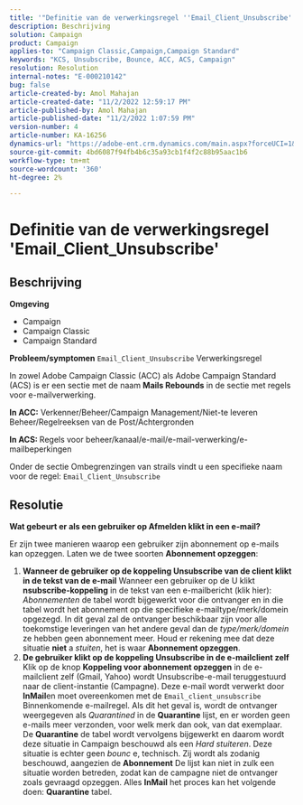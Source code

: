 ```yaml
---
title: '"Definitie van de verwerkingsregel ''Email_Client_Unsubscribe'''
description: Beschrijving
solution: Campaign
product: Campaign
applies-to: "Campaign Classic,Campaign,Campaign Standard"
keywords: "KCS, Unsubscribe, Bounce, ACC, ACS, Campaign"
resolution: Resolution
internal-notes: "E-000210142"
bug: false
article-created-by: Amol Mahajan
article-created-date: "11/2/2022 12:59:17 PM"
article-published-by: Amol Mahajan
article-published-date: "11/2/2022 1:07:59 PM"
version-number: 4
article-number: KA-16256
dynamics-url: "https://adobe-ent.crm.dynamics.com/main.aspx?forceUCI=1&pagetype=entityrecord&etn=knowledgearticle&id=421b7525-ae5a-ed11-9561-6045bd006a22"
source-git-commit: 4bd6087f94fb4b6c35a93cb1f4f2c88b95aac1b6
workflow-type: tm+mt
source-wordcount: '360'
ht-degree: 2%

---
```


# Definitie van de verwerkingsregel &#39;Email_Client_Unsubscribe&#39;

## Beschrijving

<b>Omgeving</b>
- Campaign
- Campaign Classic
- Campaign Standard

<b>Probleem/symptomen</b>
`Email_Client_Unsubscribe` Verwerkingsregel

In zowel Adobe Campaign Classic (ACC) als Adobe Campaign Standard (ACS) is er een sectie met de naam <b>Mails Rebounds</b> in de sectie met regels voor e-mailverwerking.

<b>In ACC:</b> Verkenner/Beheer/Campaign Management/Niet-te leveren Beheer/Regelreeksen van de Post/Achtergronden

<b>In ACS: </b>Regels voor beheer/kanaal/e-mail/e-mail-verwerking/e-mailbeperkingen

Onder de sectie Ombegrenzingen van strails vindt u een specifieke naam voor de regel: `Email_Client_Unsubscribe`


## Resolutie


<b>Wat gebeurt er als een gebruiker op Afmelden klikt in een e-mail?</b>

Er zijn twee manieren waarop een gebruiker zijn abonnement op e-mails kan opzeggen. Laten we de twee soorten <b>Abonnement opzeggen</b>:

1. <b>Wanneer de gebruiker op de koppeling Unsubscribe van de client klikt in de tekst van de e-mail</b>
Wanneer een gebruiker op de U klikt
<b>nsubscribe-koppeling</b> in de tekst van een e-mailbericht (klik hier): *Abonnementen* de tabel wordt bijgewerkt voor die ontvanger en in die tabel wordt het abonnement op die specifieke e-mailtype/merk/domein opgezegd. In dit geval zal de ontvanger beschikbaar zijn voor alle toekomstige leveringen van het andere geval dan de *type/merk/domein* ze hebben geen abonnement meer. Houd er rekening mee dat deze situatie <b>niet</b> a *stuiten*, het is waar <b>Abonnement opzeggen</b>.
2. <b>De gebruiker klikt op de koppeling Unsubscribe in de e-mailclient zelf</b>
Klik op de knop 
<b>Koppeling voor abonnement opzeggen</b> in de e-mailclient zelf (Gmail, Yahoo) wordt Unsubscribe-e-mail teruggestuurd naar de client-instantie (Campagne). Deze e-mail wordt verwerkt door <b>InMail</b>en moet overeenkomen met de `Email_client_unsubscribe` Binnenkomende e-mailregel. Als dit het geval is, wordt de ontvanger weergegeven als *Quarantined* in de <b>Quarantine</b> lijst, en er worden geen e-mails meer verzonden, voor welk merk dan ook, van dat exemplaar. De <b>Quarantine</b> de tabel wordt vervolgens bijgewerkt en daarom wordt deze situatie in Campaign beschouwd als een *Hard stuiteren*. Deze situatie is echter geen *bounc* e, technisch. Zij wordt als zodanig beschouwd, aangezien de <b>Abonnement</b> De lijst kan niet in zulk een situatie worden betreden, zodat kan de campagne niet de ontvanger zoals gevraagd opzeggen. Alles <b>InMail</b> het proces kan het volgende doen: <b>Quarantine</b> tabel.

